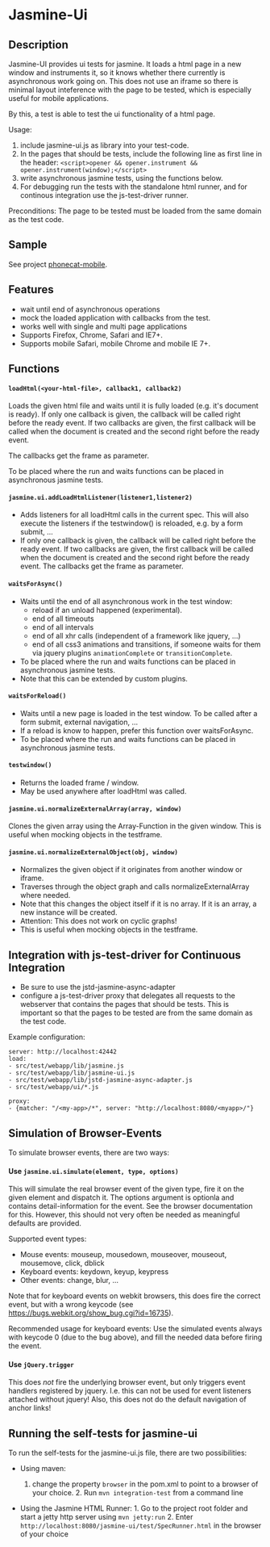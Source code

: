 Jasmine-Ui
=====================

Description
-------------

Jasmine-UI provides ui tests for jasmine. It loads a html page in a new window and instruments it,
so it knows whether there currently is asynchronous work going on. This does not use
an iframe so there is minimal layout inteference with the page to be tested, which
is especially useful for mobile applications.

By this, a test is able to test the ui functionality of a html page.

Usage:

1. include jasmine-ui.js as library into your test-code.
2. In the pages that should be tests, include the following line as first line in the header:
   `<script>opener && opener.instrument && opener.instrument(window);</script>`
2. write asynchronous jasmine tests, using the functions below.
3. For debugging run the tests with the standalone html runner,
   and for continous integration use the js-test-driver runner.

Preconditions:
The page to be tested must be loaded from the same domain as the test code.


Sample
------------
See project [phonecat-mobile](https://github.com/tigbro/phonecat-mobile).


Features
----------

* wait until end of asynchronous operations
* mock the loaded application with callbacks from the test.
* works well with single and multi page applications
* Supports Firefox, Chrome, Safari and IE7+.
* Supports mobile Safari, mobile Chrome and mobile IE 7+.

Functions
-----------

#### `loadHtml(<your-html-file>, callback1, callback2)`
Loads the given html file and waits until it is fully loaded (e.g. it's document is ready).
If only one callback is given, the callback will be called right before the ready event.
If two callbacks are given, the first callback will be called when the document is created
and the second right before the ready event.

The callbacks get the frame as parameter.

To be placed where the run and waits functions can be placed in asynchronous jasmine tests.

#### `jasmine.ui.addLoadHtmlListener(listener1,listener2)`
* Adds listeners for all loadHtml calls in the current spec. This will also
  execute the listeners if the testwindow() is reloaded, e.g. by a form submit, ...
* If only one callback is given, the callback will be called right before the ready event. If two callbacks are given, the first callback will be called when the document is created
  and the second right before the ready event.
  The callbacks get the frame as parameter.

#### `waitsForAsync()`
* Waits until the end of all asynchronous work in the test window:
    * reload if an unload happened (experimental).
    * end of all timeouts
    * end of all intervals
    * end of all xhr calls (independent of a framework like jquery, ...)
    * end of all css3 animations and transitions, if someone waits for them via jquery plugins
      `animationComplete` or `transitionComplete`.
* To be placed where the run and waits functions can be placed in asynchronous jasmine tests.
* Note that this can be extended by custom plugins.


#### `waitsForReload()`
* Waits until a new page is loaded in the test window. To be called after a form submit, external navigation, ...
* If a reload is know to happen, prefer this function over waitsForAsync.
* To be placed where the run and waits functions can be placed in asynchronous jasmine tests.


#### `testwindow()`
* Returns the loaded frame / window.
* May be used anywhere after loadHtml was called.

#### `jasmine.ui.normalizeExternalArray(array, window)`
Clones the given array using the Array-Function in the given window.
This is useful when mocking objects in the testframe.


#### `jasmine.ui.normalizeExternalObject(obj, window)`
* Normalizes the given object if it originates from another window or iframe.
* Traverses through the object graph and calls normalizeExternalArray where needed.
* Note that this changes the object itself if it is no array. If it is an array, a new instance will be created.
* Attention: This does not work on cyclic graphs!
* This is useful when mocking objects in the testframe.


Integration with js-test-driver for Continuous Integration
--------------
* Be sure to use the jstd-jasmine-async-adapter
* configure a js-test-driver proxy that delegates all requests to the webserver that contains
  the pages that should be tests. This is important so that the pages to be tested are
  from the same domain as the test code.

Example configuration:


    server: http://localhost:42442
    load:
    - src/test/webapp/lib/jasmine.js
    - src/test/webapp/lib/jasmine-ui.js
    - src/test/webapp/lib/jstd-jasmine-async-adapter.js
    - src/test/webapp/ui/*.js

    proxy:
    - {matcher: "/<my-app>/*", server: "http://localhost:8080/<myapp>/"}



Simulation of Browser-Events
-------

To simulate browser events, there are two ways:

#### Use `jasmine.ui.simulate(element, type, options)`
This will simulate the real browser event of the given type, fire it on the given element and dispatch it.
The options argument is optionla and contains detail-information for the event. See the browser documentation
for this. However, this should not very often be needed as meaningful defaults are provided.


Supported event types:

- Mouse events: mouseup, mousedown, mouseover, mouseout, mousemove, click, dblick
- Keyboard events: keydown, keyup, keypress
- Other events: change, blur, ...

Note that for keyboard events on webkit browsers, this does fire the correct event, but with a wrong keycode
(see https://bugs.webkit.org/show_bug.cgi?id=16735).

Recommended usage for keyboard events:
Use the simulated events always with keycode 0 (due to the bug above), and fill the needed data before
firing the event.

#### Use `jQuery.trigger`
This does _not_ fire the underlying browser event, but only triggers
event handlers registered by jquery. I.e. this can not be used for
event listeners attached without jquery! Also, this does not do the default navigation of anchor links!

Running the self-tests for jasmine-ui
--------------
To run the self-tests for the jasmine-ui.js file, there are two possibilities:

- Using maven:
     1. change the property `browser` in the pom.xml to point to a browser of your choice.
      2. Run `mvn integration-test` from a command line

- Using the Jasmine HTML Runner:
      1. Go to the project root folder and start a jetty http server using `mvn jetty:run`
      2. Enter `http://localhost:8080/jasmine-ui/test/SpecRunner.html` in the browser of your choice

